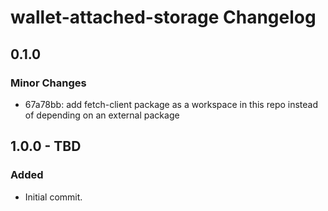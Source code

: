 # wallet-attached-storage Changelog

## 0.1.0

### Minor Changes

- 67a78bb: add fetch-client package as a workspace in this repo instead of depending on an external package

## 1.0.0 - TBD

### Added

- Initial commit.
